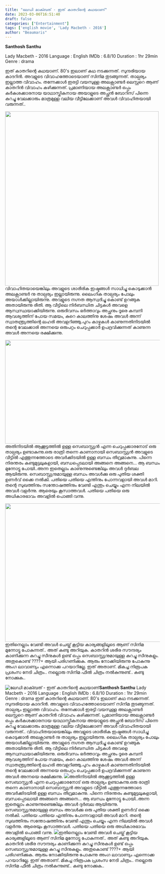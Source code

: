 ```yaml
---
title: "ലേഡി മാക്ബത് - ഇത് കാതറിന്റെ കഥയാണ്"
date: 2023-03-06T16:51:40
draft: false
categories: ["Entertainment"]
tags: ['english movie', 'Lady Macbeth - 2016']
author: "Beaumaris"
---
```


<strong>Santhosh Santhu</strong>

Lady Macbeth - 2016
Language : English
IMDb : 6.8/10
Duration : 1hr 29min
Genre : drama

ഇത് കാതറിന്റെ കഥയാണ്. 80's ഇലാണ് കഥ നടക്കുന്നത്. സുന്ദരിയായ കാദറിൻ. അവളുടെ വിവാഹത്തോടെയാണ് സിനിമ തുടങ്ങുന്നത്. താല്പര്യം ഇല്ലാത്ത വിവാഹം. തന്നേക്കാൾ ഇരട്ടി വയസുള്ള അലക്സാണ്ടർ ലെസ്റ്ററെ ആണ് കാതറിൻ വിവാഹം കഴിക്കുന്നത്‌. പ്രമാണിയായ അലക്സാണ്ടർ ഒപ്പം കർകശക്കാരനായ യാഥാസ്തികനായ അയാളുടെ അച്ഛൻ ബോറിസ് പിന്നെ കുറച്ചു വേലക്കാരും മാത്രമുള്ള വലിയ വീട്ടിലേക്കാണ് അവൾ വിവാഹിതയായി വരുന്നത്..

<img class="size-full wp-image-386453 aligncenter" src="https://cdn.boolokam.com/articles/2023/03/xx.jpg" alt="" width="500" height="567" />വിവാഹിതയായെങ്കിലും അവളുടെ ശാരീരിക ഇഷ്ടങ്ങൾ സാധിച്ചു കൊടുക്കാൻ അലക്സാണ്ടർ നു താല്പര്യം ഇല്ലായിരുന്നു. ലൈംഗിക താല്പര്യം പോലും അയാൾക്കില്ലായിരുന്നു. അവളുടെ നഗ്നത ആസ്വദിച്ചു കൊണ്ട് ഉറങ്ങുക അതായിരുന്നു രീതി. ആ വീട്ടിലെ നിർബന്ധിത ചിട്ടകൾ അവളെ ആസ്വസ്ഥയാക്കിയിരുന്നു. ഒരുദിവസം ഭർത്താവും അച്ഛനും ദൂരെ കമ്പനി ആവശ്യത്തിന് പോയ സമയം, കുറെ കാലത്തിനു ശേഷം അവൾ അന്ന് സ്വാതന്ത്ര്യത്തിന്റെ ലഹരി അവളറിഞ്ഞു.പുറം കാഴ്ചകൾ കാണുന്നതിനിടയിൽ തന്റെ വേലക്കാരി അന്നയെ ഒരുപറ്റം ചെറുപ്പക്കാർ ഉപദ്രവിക്കുന്നത് കാണുന്ന അവൾ അന്നയെ രക്ഷിക്കുന്നു.

<img class="size-large wp-image-386454 aligncenter" src="https://cdn.boolokam.com/articles/2023/03/xaasss-1024x431.jpg" alt="" width="800" height="337" />അതിനിടയിൽ ആക്കൂട്ടത്തിൽ ഉള്ള സെബാസ്റ്റ്യൻ എന്ന ചെറുപ്പക്കാരനോട് ഒരു താല്പര്യം ഉണ്ടാകുന്നു.ഒരു രാത്രി തന്നെ കാണാനായി സെബാസ്റ്റ്യൻ അവളുടെ വീട്ടിൽ എത്തുന്നത്തോടെ അവർക്കിടയിൽ ഉള്ള ബന്ധം തീവ്രമാകുന്നു. പിന്നെ നിരന്തരം കണ്ടുമുട്ടലുകളായി, ബന്ധപ്പെടലായി അങ്ങനെ അങ്ങനെ... ആ ബന്ധം മുന്നോട്ടു പോയി..അന്ന ഇതെല്ലാം കാണുന്നുണ്ടെങ്കിലും അവൾ ദുർബല ആയിരുന്നു.
സെബാസ്റ്റ്യനുമായുള്ള ബന്ധം അവൾക്കു ഒരു പുതിയ ശക്തി ഉണർവ് ഒക്കെ നൽകി. പതിയെ പതിയെ എന്തിനും പോന്നവളായി അവൾ മാറി. തന്റെ സുഖത്തിനും സന്തോഷത്തിനും വേണ്ടി എന്തും ചെയ്യും എന്ന നിലയിൽ അവൾ വളർന്നു. ആരെയും കൂസാത്തവൾ. പതിയെ പതിയെ ഒരു അധികാരഭാവം അവളിൽ പൊങ്ങി വന്നു.

<img class="size-large wp-image-386455 aligncenter" src="https://cdn.boolokam.com/articles/2023/03/dqdffff-1-1024x576.webp" alt="" width="800" height="450" />ഇതിനെല്ലാം വേണ്ടി അവൾ ചെയ്ത് കൂട്ടിയ കാര്യങ്ങളിലൂടെ ആണ് സിനിമ മുന്നോട്ടു പോകുന്നത്.. അത് കണ്ടു അറിയുക. കാതറിൻ ശരീര സൗന്ദര്യം കാണിക്കുന്ന കുറച്ചു സീനുകൾ ഉണ്ട് ഒപ്പം സെബാസ്റ്റ്യനുമായുള്ള കുറച്ചു സീനുകളും. അതുകൊണ്ട് ????+ ആയി പരിഗണിക്കുക. ആരും നോക്കിയിരുന്നു പോകുന്നു അംഗ ലാവാണ്യം എന്നൊക്ക പറയാറില്ലേ. ഇത് അതാണ്‌. മികച്ച നിരൂപക പ്രശംസ നേടി ചിത്രം.. നല്ലൊരു സിനിമ ഫീൽ ചിത്രം നൽകുന്നുണ്ട്.. കണ്ടു നോക്കുക..


![ലേഡി മാക്ബത് - ഇത് കാതറിന്റെ കഥയാണ്](https://cdn.boolokam.com/articles/2023/03/xx.jpg)**Santhosh Santhu** Lady Macbeth - 2016 Language : English IMDb : 6.8/10 Duration : 1hr 29min Genre : drama ഇത് കാതറിന്റെ കഥയാണ്. 80's ഇലാണ് കഥ നടക്കുന്നത്. സുന്ദരിയായ കാദറിൻ. അവളുടെ വിവാഹത്തോടെയാണ് സിനിമ തുടങ്ങുന്നത്. താല്പര്യം ഇല്ലാത്ത വിവാഹം. തന്നേക്കാൾ ഇരട്ടി വയസുള്ള അലക്സാണ്ടർ ലെസ്റ്ററെ ആണ് കാതറിൻ വിവാഹം കഴിക്കുന്നത്‌. പ്രമാണിയായ അലക്സാണ്ടർ ഒപ്പം കർകശക്കാരനായ യാഥാസ്തികനായ അയാളുടെ അച്ഛൻ ബോറിസ് പിന്നെ കുറച്ചു വേലക്കാരും മാത്രമുള്ള വലിയ വീട്ടിലേക്കാണ് അവൾ വിവാഹിതയായി വരുന്നത്.. വിവാഹിതയായെങ്കിലും അവളുടെ ശാരീരിക ഇഷ്ടങ്ങൾ സാധിച്ചു കൊടുക്കാൻ അലക്സാണ്ടർ നു താല്പര്യം ഇല്ലായിരുന്നു. ലൈംഗിക താല്പര്യം പോലും അയാൾക്കില്ലായിരുന്നു. അവളുടെ നഗ്നത ആസ്വദിച്ചു കൊണ്ട് ഉറങ്ങുക അതായിരുന്നു രീതി. ആ വീട്ടിലെ നിർബന്ധിത ചിട്ടകൾ അവളെ ആസ്വസ്ഥയാക്കിയിരുന്നു. ഒരുദിവസം ഭർത്താവും അച്ഛനും ദൂരെ കമ്പനി ആവശ്യത്തിന് പോയ സമയം, കുറെ കാലത്തിനു ശേഷം അവൾ അന്ന് സ്വാതന്ത്ര്യത്തിന്റെ ലഹരി അവളറിഞ്ഞു.പുറം കാഴ്ചകൾ കാണുന്നതിനിടയിൽ തന്റെ വേലക്കാരി അന്നയെ ഒരുപറ്റം ചെറുപ്പക്കാർ ഉപദ്രവിക്കുന്നത് കാണുന്ന അവൾ അന്നയെ രക്ഷിക്കുന്നു. ![](https://cdn.boolokam.com/articles/2023/03/xaasss-1024x431.jpg)അതിനിടയിൽ ആക്കൂട്ടത്തിൽ ഉള്ള സെബാസ്റ്റ്യൻ എന്ന ചെറുപ്പക്കാരനോട് ഒരു താല്പര്യം ഉണ്ടാകുന്നു.ഒരു രാത്രി തന്നെ കാണാനായി സെബാസ്റ്റ്യൻ അവളുടെ വീട്ടിൽ എത്തുന്നത്തോടെ അവർക്കിടയിൽ ഉള്ള ബന്ധം തീവ്രമാകുന്നു. പിന്നെ നിരന്തരം കണ്ടുമുട്ടലുകളായി, ബന്ധപ്പെടലായി അങ്ങനെ അങ്ങനെ... ആ ബന്ധം മുന്നോട്ടു പോയി..അന്ന ഇതെല്ലാം കാണുന്നുണ്ടെങ്കിലും അവൾ ദുർബല ആയിരുന്നു. സെബാസ്റ്റ്യനുമായുള്ള ബന്ധം അവൾക്കു ഒരു പുതിയ ശക്തി ഉണർവ് ഒക്കെ നൽകി. പതിയെ പതിയെ എന്തിനും പോന്നവളായി അവൾ മാറി. തന്റെ സുഖത്തിനും സന്തോഷത്തിനും വേണ്ടി എന്തും ചെയ്യും എന്ന നിലയിൽ അവൾ വളർന്നു. ആരെയും കൂസാത്തവൾ. പതിയെ പതിയെ ഒരു അധികാരഭാവം അവളിൽ പൊങ്ങി വന്നു. ![](https://cdn.boolokam.com/articles/2023/03/dqdffff-1-1024x576.webp)ഇതിനെല്ലാം വേണ്ടി അവൾ ചെയ്ത് കൂട്ടിയ കാര്യങ്ങളിലൂടെ ആണ് സിനിമ മുന്നോട്ടു പോകുന്നത്.. അത് കണ്ടു അറിയുക. കാതറിൻ ശരീര സൗന്ദര്യം കാണിക്കുന്ന കുറച്ചു സീനുകൾ ഉണ്ട് ഒപ്പം സെബാസ്റ്റ്യനുമായുള്ള കുറച്ചു സീനുകളും. അതുകൊണ്ട് ????+ ആയി പരിഗണിക്കുക. ആരും നോക്കിയിരുന്നു പോകുന്നു അംഗ ലാവാണ്യം എന്നൊക്ക പറയാറില്ലേ. ഇത് അതാണ്‌. മികച്ച നിരൂപക പ്രശംസ നേടി ചിത്രം.. നല്ലൊരു സിനിമ ഫീൽ ചിത്രം നൽകുന്നുണ്ട്.. കണ്ടു നോക്കുക..
